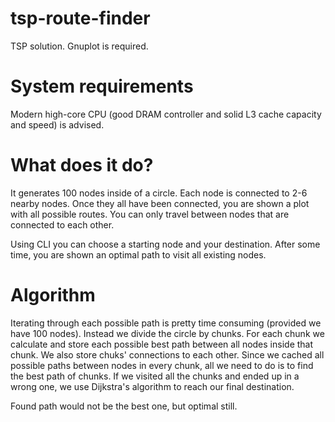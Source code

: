 # tsp-route-finder
TSP solution.
Gnuplot is required.

# System requirements
Modern high-core CPU (good DRAM controller and solid L3 cache capacity and speed) is advised.

# What does it do?
It generates 100 nodes inside of a circle. Each node is connected to 2-6 nearby nodes.
Once they all have been connected, you are shown a plot with all possible routes. You can only travel between nodes that are connected to each other.

Using CLI you can choose a starting node and your destination. After some time, you are shown an optimal path to visit all existing nodes.

# Algorithm
Iterating through each possible path is pretty time consuming (provided we have 100 nodes). Instead we divide the circle by chunks.
For each chunk we calculate and store each possible best path between all nodes inside that chunk. We also store chuks' connections to each other.
Since we cached all possible paths between nodes in every chunk, all we need to do is to find the best path of chunks.
If we visited all the chunks and ended up in a wrong one, we use Dijkstra's algorithm to reach our final destination.

Found path would not be the best one, but optimal still.

